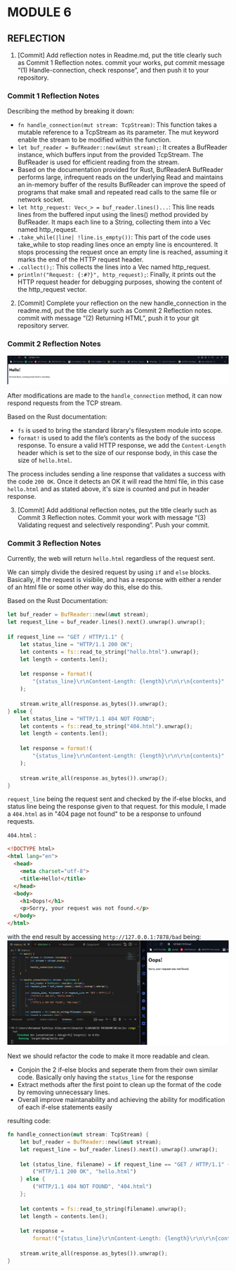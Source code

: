 # MODULE 6
## REFLECTION

1.  [Commit] Add reflection notes in Readme.md, put the title clearly
such as Commit 1 Reflection notes. commit your works, put
commit message “(1) Handle-connection, check response”, and
then push it to your repository. 

### Commit 1 Reflection Notes 
Describing the method by breaking it down:
- `fn handle_connection(mut stream: TcpStream)`: This function takes a mutable reference to a TcpStream as its parameter. The mut keyword enable the stream to be modified within the function.
- `let buf_reader = BufReader::new(&mut stream);`: It creates a BufReader instance, which buffers input from the provided TcpStream. The BufReader is used for efficient reading from the stream.
- Based on the documentation provided for Rust, BufReaderA BufReader<R> performs large, infrequent reads on the underlying Read and maintains an in-memory buffer of the results BufReader<R> can improve the speed of programs that make small and repeated read calls to the same file or network socket.
- `let http_request: Vec<_> = buf_reader.lines()...`: This line reads lines from the buffered input using the lines() method provided by BufReader. It maps each line to a String, collecting them into a Vec<String> named http_request.
- `.take_while(|line| !line.is_empty())`: This part of the code uses take_while to stop reading lines once an empty line is encountered. It stops processing the request once an empty line is reached, assuming it marks the end of the HTTP request header.
- `.collect();`: This collects the lines into a Vec<String> named http_request.
- `println!("Request: {:#?}", http_request);`: Finally, it prints out the HTTP request header for debugging purposes, showing the content of the http_request vector.  

2. [Commit] Complete your reflection on the new handle_connection
in the readme.md, put the title clearly such as Commit 2
Reflection notes. commit with message “(2) Returning HTML”,
push it to your git repository server.

### Commit 2 Reflection Notes 

![Commit 2 screen capture](/assets/images/commit2.png)

After modifications are made to the `handle_connection` method, it can now respond requests from the TCP stream.

Based on the Rust documentation:
- `fs` is used to bring the standard library's filesystem module into scope.
- `format!` is used to add the file’s contents as the body of the success response. To ensure a valid HTTP response, we add the `Content-Length` header which is set to the size of our response body, in this case the size of `hello.html`.

The process includes sending a line response that validates a success with the code `200 OK`. Once it detects an OK it will read the html file, in this case `hello.html` and as stated above, it's size is counted and put in header response.

3. [Commit] Add additional reflection notes, put the title clearly such
as Commit 3 Reflection notes. Commit your work with message
“(3) Validating request and selectively responding”. Push your
commit. 

### Commit 3 Reflection Notes 

Currently, the web will return `hello.html` regardless of the request sent.

We can simply divide the desired request by using `if` and `else` blocks. Basically, if the request is visibile, and has a response with either a render of an html file or some other way do this, else do this.

Based on the Rust Documentation: 

```rust
let buf_reader = BufReader::new(&mut stream);
let request_line = buf_reader.lines().next().unwrap().unwrap();

if request_line == "GET / HTTP/1.1" {
    let status_line = "HTTP/1.1 200 OK";
    let contents = fs::read_to_string("hello.html").unwrap();
    let length = contents.len();

    let response = format!(
        "{status_line}\r\nContent-Length: {length}\r\n\r\n{contents}"
    );

    stream.write_all(response.as_bytes()).unwrap();
} else {
    let status_line = "HTTP/1.1 404 NOT FOUND";
    let contents = fs::read_to_string("404.html").unwrap();
    let length = contents.len();

    let response = format!(
        "{status_line}\r\nContent-Length: {length}\r\n\r\n{contents}"
    );

    stream.write_all(response.as_bytes()).unwrap();
}
```

`request_line` being the request sent and checked by the if-else blocks, and status line being the response given to that request.
for this module, I made a `404.html` as in "404 page not found" to be a response to unfound requests.

`404.html` :
```html
<!DOCTYPE html>
<html lang="en">
  <head>
    <meta charset="utf-8">
    <title>Hello!</title>
  </head>
  <body>
    <h1>Oops!</h1>
    <p>Sorry, your request was not found.</p>
  </body>
</html>
```
with the end result by accessing `http://127.0.0.1:7878/bad` being:
![Commit 3 screen capture](/assets/images/commit3_notfound.jpg)

Next we should refactor the code to make it more readable and clean.
- Conjoin the 2 if-else blocks and seperate them from their own similar code. Basically only having the `status_line` for the response
- Extract methods after the first point to clean up the format of the code by removing unnecessary lines.
- Overall improve maintanability and achieving the ability for modification of each if-else statements easily

resulting code: 
```rust
fn handle_connection(mut stream: TcpStream) {
    let buf_reader = BufReader::new(&mut stream);
    let request_line = buf_reader.lines().next().unwrap().unwrap();

    let (status_line, filename) = if request_line == "GET / HTTP/1.1" {
        ("HTTP/1.1 200 OK", "hello.html")
    } else {
        ("HTTP/1.1 404 NOT FOUND", "404.html")
    };

    let contents = fs::read_to_string(filename).unwrap();
    let length = contents.len();

    let response =
        format!("{status_line}\r\nContent-Length: {length}\r\n\r\n{contents}");

    stream.write_all(response.as_bytes()).unwrap();
}
```

